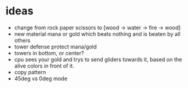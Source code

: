 # ideas
- change from rock paper scissors to [wood -> water -> fire -> wood]
- new material mana or gold which beats nothing and is beaten by all others
- tower defense protect mana/gold
- towers in bottom, or center?
- cpu sees your gold and trys to send gliders towards it, based on the alive colors in front of it.
- copy pattern
- 45deg vs 0deg mode